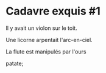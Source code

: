 # Cadavre exquis #1

Il y avait un violon sur le toit.

Une licorne arpentait l'arc-en-ciel.

La flute est manipulés par l'ours

patate;
